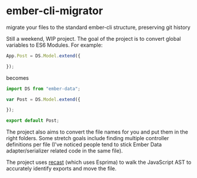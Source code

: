 ember-cli-migrator
==================

migrate your files to the standard ember-cli structure, preserving git history

Still a weekend, WIP project. The goal of the project is to convert global variables to ES6 Modules. For example:

```javascript
App.Post = DS.Model.extend({

});
```

becomes

```javascript
import DS from "ember-data";

var Post = DS.Model.extend({

});

export default Post;
```

The project also aims to convert the file names for you and put them in the right folders. Some stretch goals include finding multiple controller definitions per file (I've noticed people tend to stick Ember Data adapter/serializer related code in the same file).

The project uses [recast](https://github.com/benjamn/recast) (which uses Esprima) to walk the JavaScript AST to accurately identify exports and move the file.
